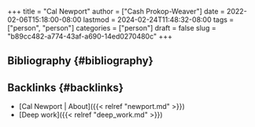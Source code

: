 +++
title = "Cal Newport"
author = ["Cash Prokop-Weaver"]
date = 2022-02-06T15:18:00-08:00
lastmod = 2024-02-24T11:48:32-08:00
tags = ["person", "person"]
categories = ["person"]
draft = false
slug = "b89cc482-a774-43af-a690-14ed0270480c"
+++

## Bibliography {#bibliography}

<style>.csl-entry{text-indent: -1.5em; margin-left: 1.5em;}</style><div class="csl-bib-body">
</div>


## Backlinks {#backlinks}

-   [Cal Newport | About]({{< relref "newport.md" >}})
-   [Deep work]({{< relref "deep_work.md" >}})
